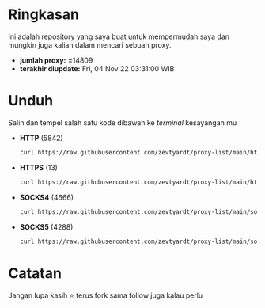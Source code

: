 # Ringkasan
  Ini adalah repository yang saya buat untuk mempermudah saya dan mungkin juga kalian dalam mencari sebuah proxy.

  - **jumlah proxy:** ±14809
  - **terakhir diupdate:** Fri, 04 Nov 22 03:31:00 WIB

# Unduh
  Salin dan tempel salah satu kode dibawah ke *terminal* kesayangan mu
  - **HTTP** (5842)
    ```bash
    curl https://raw.githubusercontent.com/zevtyardt/proxy-list/main/http_proxy.txt -o http_proxy.txt
    ```
  - **HTTPS** (13)
    ```bash
    curl https://raw.githubusercontent.com/zevtyardt/proxy-list/main/https_proxy.txt -o https_proxy.txt
    ```
  - **SOCKS4** (4666)
    ```bash
    curl https://raw.githubusercontent.com/zevtyardt/proxy-list/main/socks4_proxy.txt -o socks4_proxy.txt
    ```
  - **SOCKS5** (4288)
    ```bash
    curl https://raw.githubusercontent.com/zevtyardt/proxy-list/main/socks5_proxy.txt -o socks5_proxy.txt
    ```

# Catatan
Jangan lupa kasih ⭐ terus fork sama follow juga kalau perlu
